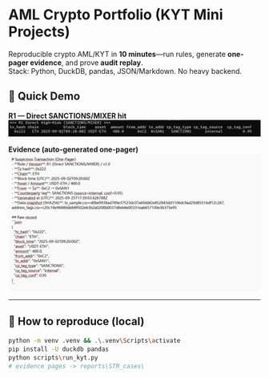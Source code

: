 # AML Crypto Portfolio (KYT Mini Projects)

Reproducible crypto AML/KYT in **10 minutes**—run rules, generate **one-pager evidence**, and prove **audit replay**.  
Stack: Python, DuckDB, pandas, JSON/Markdown. No heavy backend.

## 🔎 Quick Demo
**R1 — Direct SANCTIONS/MIXER hit**  
<img src="./docs/r1_result.png" width="720" alt="R1 direct high-risk result">

**Evidence (auto-generated one-pager)**  
<img src="./docs/evidence_sample.png" width="720" alt="Evidence one-pager">

---

## 🚀 How to reproduce (local)
```bash
python -m venv .venv && .\.venv\Scripts\activate
pip install -U duckdb pandas
python scripts\run_kyt.py
# evidence pages -> reports\STR_cases\
